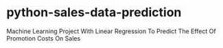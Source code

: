 # python-sales-data-prediction
Machine Learning Project With Linear Regression To Predict The Effect Of Promotion Costs On Sales

